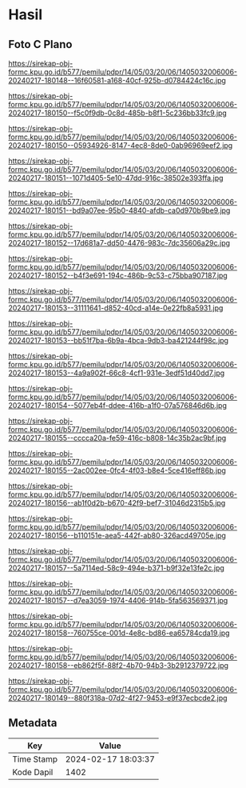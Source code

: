 # Hasil

## Foto C Plano

https://sirekap-obj-formc.kpu.go.id/b577/pemilu/pdpr/14/05/03/20/06/1405032006006-20240217-180148--16f60581-a168-40cf-925b-d0784424c16c.jpg

https://sirekap-obj-formc.kpu.go.id/b577/pemilu/pdpr/14/05/03/20/06/1405032006006-20240217-180150--f5c0f9db-0c8d-485b-b8f1-5c236bb33fc9.jpg

https://sirekap-obj-formc.kpu.go.id/b577/pemilu/pdpr/14/05/03/20/06/1405032006006-20240217-180150--05934926-8147-4ec8-8de0-0ab96969eef2.jpg

https://sirekap-obj-formc.kpu.go.id/b577/pemilu/pdpr/14/05/03/20/06/1405032006006-20240217-180151--1071d405-5e10-47dd-916c-38502e393ffa.jpg

https://sirekap-obj-formc.kpu.go.id/b577/pemilu/pdpr/14/05/03/20/06/1405032006006-20240217-180151--bd9a07ee-95b0-4840-afdb-ca0d970b9be9.jpg

https://sirekap-obj-formc.kpu.go.id/b577/pemilu/pdpr/14/05/03/20/06/1405032006006-20240217-180152--17d681a7-dd50-4476-983c-7dc35606a29c.jpg

https://sirekap-obj-formc.kpu.go.id/b577/pemilu/pdpr/14/05/03/20/06/1405032006006-20240217-180152--b4f3e691-194c-486b-9c53-c75bba907187.jpg

https://sirekap-obj-formc.kpu.go.id/b577/pemilu/pdpr/14/05/03/20/06/1405032006006-20240217-180153--31111641-d852-40cd-a14e-0e22fb8a5931.jpg

https://sirekap-obj-formc.kpu.go.id/b577/pemilu/pdpr/14/05/03/20/06/1405032006006-20240217-180153--bb51f7ba-6b9a-4bca-9db3-ba421244f98c.jpg

https://sirekap-obj-formc.kpu.go.id/b577/pemilu/pdpr/14/05/03/20/06/1405032006006-20240217-180153--4a9a902f-66c8-4cf1-931e-3edf51d40dd7.jpg

https://sirekap-obj-formc.kpu.go.id/b577/pemilu/pdpr/14/05/03/20/06/1405032006006-20240217-180154--5077eb4f-ddee-416b-a1f0-07a576846d6b.jpg

https://sirekap-obj-formc.kpu.go.id/b577/pemilu/pdpr/14/05/03/20/06/1405032006006-20240217-180155--cccca20a-fe59-416c-b808-14c35b2ac9bf.jpg

https://sirekap-obj-formc.kpu.go.id/b577/pemilu/pdpr/14/05/03/20/06/1405032006006-20240217-180155--2ac002ee-0fc4-4f03-b8e4-5ce416eff86b.jpg

https://sirekap-obj-formc.kpu.go.id/b577/pemilu/pdpr/14/05/03/20/06/1405032006006-20240217-180156--ab1f0d2b-b670-42f9-bef7-31046d2315b5.jpg

https://sirekap-obj-formc.kpu.go.id/b577/pemilu/pdpr/14/05/03/20/06/1405032006006-20240217-180156--b110151e-aea5-442f-ab80-326acd49705e.jpg

https://sirekap-obj-formc.kpu.go.id/b577/pemilu/pdpr/14/05/03/20/06/1405032006006-20240217-180157--5a7114ed-58c9-494e-b371-b9f32e13fe2c.jpg

https://sirekap-obj-formc.kpu.go.id/b577/pemilu/pdpr/14/05/03/20/06/1405032006006-20240217-180157--d7ea3059-1974-4406-914b-5fa563569371.jpg

https://sirekap-obj-formc.kpu.go.id/b577/pemilu/pdpr/14/05/03/20/06/1405032006006-20240217-180158--760755ce-001d-4e8c-bd86-ea65784cda19.jpg

https://sirekap-obj-formc.kpu.go.id/b577/pemilu/pdpr/14/05/03/20/06/1405032006006-20240217-180158--eb862f5f-88f2-4b70-94b3-3b2912379722.jpg

https://sirekap-obj-formc.kpu.go.id/b577/pemilu/pdpr/14/05/03/20/06/1405032006006-20240217-180149--880f318a-07d2-4f27-9453-e9f37ecbcde2.jpg


## Metadata

| Key        | Value               |
| ---------- | ------------------- |
| Time Stamp | 2024-02-17 18:03:37 |
| Kode Dapil | 1402                |



